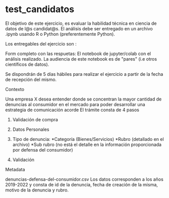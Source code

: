 # test_candidatos
El objetivo de este ejercicio, es evaluar la habilidad técnica en ciencia de datos de l@s candidat@s.
El análisis debe ser entregado en un archivo .ipynb  usando R o Python (preferentemente Python).

Los entregables del ejercicio son :

Form completo con las respuetas: 
El notebook de jupyter/colab con el análisis realizado. La audiencia de este notebook es de "pares" (i.e otros científicos de datos).


Se dispondrán de 5 días hábiles para realizar el ejercicio a partir de la fecha de recepción del mismo.


Contexto

Una empresa X desea entender donde se concentran la mayor cantidad de denuncias al consumidor en el mercado  para poder desarrollar una estrategia de comunicación acorde 
El trámite  consta de 4 pasos

1. Validación de compra  

2. Datos Personales

3.  Tipo de denuncia:  *Categoría (Bienes/Servicios)  *Rubro (detallado en el archivo) *Sub rubro (no está el detalle en la información proporcionada por defensa del consumidor)

4. Validación

Metadata

denuncias-defensa-del-consumidor.csv  Los datos corresponden a los años 2019-2022 y consta de id de la denuncia, fecha de creación de la misma, motivo de la denuncia y rubro.
